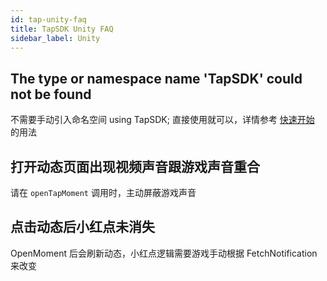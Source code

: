 ```yaml
---
id: tap-unity-faq
title: TapSDK Unity FAQ
sidebar_label: Unity
---
```

## The type or namespace name 'TapSDK' could not be found
不需要手动引入命名空间 using TapSDK; 直接使用就可以，详情参考 [快速开始](/sdk#初始化) 的用法

## 打开动态页面出现视频声音跟游戏声音重合
请在 `openTapMoment` 调用时，主动屏蔽游戏声音

## 点击动态后小红点未消失
OpenMoment 后会刷新动态，小红点逻辑需要游戏手动根据 FetchNotification 来改变
